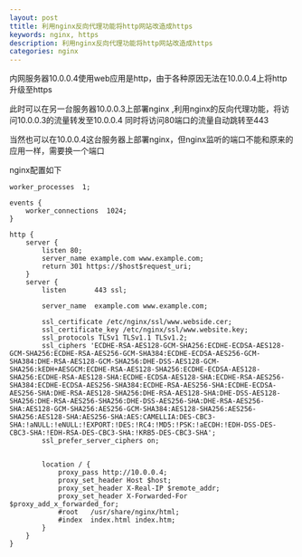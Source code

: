 ```yaml
---
layout: post
ttitle: 利用nginx反向代理功能将http网站改造成https
keywords: nginx, https
description: 利用nginx反向代理功能将http网站改造成https
categories: nginx
---
```

内网服务器10.0.0.4使用web应用是http，由于各种原因无法在10.0.0.4上将http升级至https

此时可以在另一台服务器10.0.0.3上部署nginx ,利用nginx的反向代理功能，将访问10.0.0.3的流量转发至10.0.0.4 同时将访问80端口的流量自动跳转至443

当然也可以在10.0.0.4这台服务器上部署nginx，但nginx监听的端口不能和原来的应用一样，需要换一个端口

 

nginx配置如下
	
	
	worker_processes  1;

	events {
	    worker_connections  1024;
	}
	
	http {
	    server {
	        listen 80;
	        server_name example.com www.example.com;
	        return 301 https://$host$request_uri;
	    }
	    server {
	        listen       443 ssl;
	
	        server_name  example.com www.example.com;
	
	        ssl_certificate /etc/nginx/ssl/www.webside.cer;
	        ssl_certificate_key /etc/nginx/ssl/www.website.key;
	        ssl_protocols TLSv1 TLSv1.1 TLSv1.2;
	        ssl_ciphers 'ECDHE-RSA-AES128-GCM-SHA256:ECDHE-ECDSA-AES128-GCM-SHA256:ECDHE-RSA-AES256-GCM-SHA384:ECDHE-ECDSA-AES256-GCM-SHA384:DHE-RSA-AES128-GCM-SHA256:DHE-DSS-AES128-GCM-SHA256:kEDH+AESGCM:ECDHE-RSA-AES128-SHA256:ECDHE-ECDSA-AES128-SHA256:ECDHE-RSA-AES128-SHA:ECDHE-ECDSA-AES128-SHA:ECDHE-RSA-AES256-SHA384:ECDHE-ECDSA-AES256-SHA384:ECDHE-RSA-AES256-SHA:ECDHE-ECDSA-AES256-SHA:DHE-RSA-AES128-SHA256:DHE-RSA-AES128-SHA:DHE-DSS-AES128-SHA256:DHE-RSA-AES256-SHA256:DHE-DSS-AES256-SHA:DHE-RSA-AES256-SHA:AES128-GCM-SHA256:AES256-GCM-SHA384:AES128-SHA256:AES256-SHA256:AES128-SHA:AES256-SHA:AES:CAMELLIA:DES-CBC3-SHA:!aNULL:!eNULL:!EXPORT:!DES:!RC4:!MD5:!PSK:!aECDH:!EDH-DSS-DES-CBC3-SHA:!EDH-RSA-DES-CBC3-SHA:!KRB5-DES-CBC3-SHA';
	        ssl_prefer_server_ciphers on;
	
	
	        location / {
	            proxy_pass http://10.0.0.4;
	            proxy_set_header Host $host;
	            proxy_set_header X-Real-IP $remote_addr;
	            proxy_set_header X-Forwarded-For $proxy_add_x_forwarded_for;
	            #root   /usr/share/nginx/html;
	            #index  index.html index.htm;
	        }
	    }
	}
	
	
    
